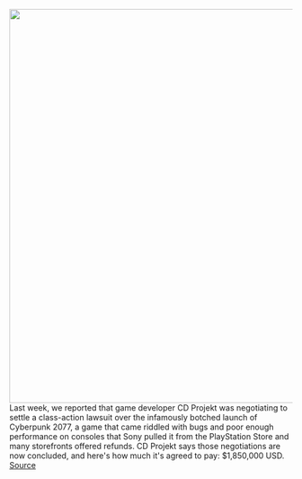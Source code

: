 <img src='https://cdn.vox-cdn.com/thumbor/Lsq_pzwFVKcumFeC3FZgweuwuxA=/0x0:3840x2160/1200x800/filters:focal(2026x705:2640x1319)/cdn.vox-cdn.com/uploads/chorus_image/image/70280254/Cyberpunk2077_No_Future_RGB.0.jpg' width='700px' /><br/>
Last week, we reported that game developer CD Projekt was negotiating to settle a class-action lawsuit over the infamously botched launch of Cyberpunk 2077, a game that came riddled with bugs and poor enough performance on consoles that Sony pulled it from the PlayStation Store and many storefronts offered refunds. CD Projekt says those negotiations are now concluded, and here's how much it's agreed to pay: $1,850,000 USD.
<a href='https://www.theverge.com/2021/12/16/22839181/cyberpunk-2077-cd-projekt-1-85-million-proposed-class-action-settlement'> Source <a/>